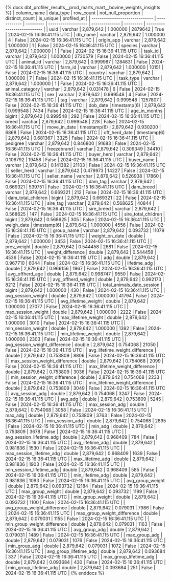 {% docs dbt_profiler_results__prod_marts_mart__bovine_weights_insights  %}
| column_name                    | data_type    | row_count | not_null_proportion | distinct_count | is_unique | profiled_at                 |
| ------------------------------ | ------------ | --------- | ------------------- | -------------- | --------- | --------------------------- |
| uuid                           | varchar      | 2,879,642 |            1.000000 |        2879642 |      True | 2024-02-15 16:36:41.115 UTC |
| db_name                        | varchar      | 2,879,642 |            1.000000 |              4 |     False | 2024-02-15 16:36:41.115 UTC |
| origin_app                     | varchar      | 2,879,642 |            1.000000 |              1 |     False | 2024-02-15 16:36:41.115 UTC |
| species                        | varchar      | 2,879,642 |            1.000000 |              1 |     False | 2024-02-15 16:36:41.115 UTC |
| task_id                        | varchar      | 2,879,642 |            1.000000 |        2730579 |     False | 2024-02-15 16:36:41.115 UTC |
| animal_id                      | varchar      | 2,879,642 |            0.999987 |        1284831 |     False | 2024-02-15 16:36:41.115 UTC |
| farm_id                        | varchar      | 2,879,642 |            1.000000 |          10151 |     False | 2024-02-15 16:36:41.115 UTC |
| country                        | varchar      | 2,879,642 |            1.000000 |              7 |     False | 2024-02-15 16:36:41.115 UTC |
| task_type                      | varchar      | 2,879,642 |            1.000000 |              1 |     False | 2024-02-15 16:36:41.115 UTC |
| animal_category                | varchar      | 2,879,642 |            0.031478 |              6 |     False | 2024-02-15 16:36:41.115 UTC |
| sex                            | varchar      | 2,879,642 |            0.999548 |              4 |     False | 2024-02-15 16:36:41.115 UTC |
| tag                            | varchar      | 2,879,642 |            0.999548 |        1257807 |     False | 2024-02-15 16:36:41.115 UTC |
| dob_date                       | timestamp(6) | 2,879,642 |            0.999548 |           7434 |     False | 2024-02-15 16:36:41.115 UTC |
| age_in_months                  | bigint       | 2,879,642 |            0.999548 |            292 |     False | 2024-02-15 16:36:41.115 UTC |
| breed                          | varchar      | 2,879,642 |            0.999548 |            228 |     False | 2024-02-15 16:36:41.115 UTC |
| move_in_date                   | timestamp(6) | 2,879,642 |            0.930200 |           6868 |     False | 2024-02-15 16:36:41.115 UTC |
| off_herd_date                  | timestamp(6) | 2,879,642 |            0.681367 |           3325 |     False | 2024-02-15 16:36:41.115 UTC |
| pedigree                       | varchar      | 2,879,642 |            0.846800 |          91683 |     False | 2024-02-15 16:36:41.115 UTC |
| freezebrand                    | varchar      | 2,879,642 |            0.309349 |          34410 |     False | 2024-02-15 16:36:41.115 UTC |
| buyer_herd                     | varchar      | 2,879,642 |            0.106792 |          19458 |     False | 2024-02-15 16:36:41.115 UTC |
| buyer_name                     | varchar      | 2,879,642 |            0.141382 |          21103 |     False | 2024-02-15 16:36:41.115 UTC |
| seller_herd                    | varchar      | 2,879,642 |            0.479973 |          14227 |     False | 2024-02-15 16:36:41.115 UTC |
| seller_name                    | varchar      | 2,879,642 |            0.526938 |          17860 |     False | 2024-02-15 16:36:41.115 UTC |
| dam_tag                        | varchar      | 2,879,642 |            0.669321 |         539751 |     False | 2024-02-15 16:36:41.115 UTC |
| dam_breed                      | varchar      | 2,879,642 |            0.669321 |            212 |     False | 2024-02-15 16:36:41.115 UTC |
| dam_total_children             | bigint       | 2,879,642 |            0.669321 |             22 |     False | 2024-02-15 16:36:41.115 UTC |
| sire_tag                       | varchar      | 2,879,642 |            0.568625 |          40844 |     False | 2024-02-15 16:36:41.115 UTC |
| sire_breed                     | varchar      | 2,879,642 |            0.568625 |            147 |     False | 2024-02-15 16:36:41.115 UTC |
| sire_total_children            | bigint       | 2,879,642 |            0.568625 |            305 |     False | 2024-02-15 16:36:41.115 UTC |
| weigh_date                     | timestamp(6) | 2,879,642 |            1.000000 |           4556 |     False | 2024-02-15 16:36:41.115 UTC |
| group_name                     | varchar      | 2,879,642 |            0.093732 |          11079 |     False | 2024-02-15 16:36:41.115 UTC |
| weight_on_date                 | double       | 2,879,642 |            1.000000 |           3453 |     False | 2024-02-15 16:36:41.115 UTC |
| prev_weight                    | double       | 2,879,642 |            0.544458 |           2681 |     False | 2024-02-15 16:36:41.115 UTC |
| weight_difference              | double       | 2,879,642 |            0.544458 |           4536 |     False | 2024-02-15 16:36:41.115 UTC |
| adg                            | double       | 2,879,642 |            0.967710 |           6044 |     False | 2024-02-15 16:36:41.115 UTC |
| lifetime_adg                   | double       | 2,879,642 |            0.966156 |           1967 |     False | 2024-02-15 16:36:41.115 UTC |
| avg_offherd_age                | double       | 2,879,642 |            0.998747 |           9550 |     False | 2024-02-15 16:36:41.115 UTC |
| avg_offherd_weight             | double       | 2,879,642 |            0.992173 |           8212 |     False | 2024-02-15 16:36:41.115 UTC |
| total_animals_date_session     | bigint       | 2,879,642 |            1.000000 |            430 |     False | 2024-02-15 16:36:41.115 UTC |
| avg_session_weight             | double       | 2,879,642 |            1.000000 |          41794 |     False | 2024-02-15 16:36:41.115 UTC |
| avg_lifetime_weight            | double       | 2,879,642 |            1.000000 |          27077 |     False | 2024-02-15 16:36:41.115 UTC |
| max_session_weight             | double       | 2,879,642 |            1.000000 |           2222 |     False | 2024-02-15 16:36:41.115 UTC |
| max_lifetime_weight            | double       | 2,879,642 |            1.000000 |           3010 |     False | 2024-02-15 16:36:41.115 UTC |
| min_session_weight             | double       | 2,879,642 |            1.000000 |           1392 |     False | 2024-02-15 16:36:41.115 UTC |
| min_lifetime_weight            | double       | 2,879,642 |            1.000000 |           2303 |     False | 2024-02-15 16:36:41.115 UTC |
| avg_session_weight_difference  | double       | 2,879,642 |            0.754068 |          21050 |     False | 2024-02-15 16:36:41.115 UTC |
| avg_lifetime_weight_difference | double       | 2,879,642 |            0.753809 |           8806 |     False | 2024-02-15 16:36:41.115 UTC |
| max_session_weight_difference  | double       | 2,879,642 |            0.754068 |           2099 |     False | 2024-02-15 16:36:41.115 UTC |
| max_lifetime_weight_difference | double       | 2,879,642 |            0.753809 |           3036 |     False | 2024-02-15 16:36:41.115 UTC |
| min_session_weight_difference  | double       | 2,879,642 |            0.754068 |           2233 |     False | 2024-02-15 16:36:41.115 UTC |
| min_lifetime_weight_difference | double       | 2,879,642 |            0.753809 |           3049 |     False | 2024-02-15 16:36:41.115 UTC |
| avg_session_adg                | double       | 2,879,642 |            0.754068 |           3247 |     False | 2024-02-15 16:36:41.115 UTC |
| avg_adg                        | double       | 2,879,642 |            0.753809 |           5245 |     False | 2024-02-15 16:36:41.115 UTC |
| max_session_adg                | double       | 2,879,642 |            0.754068 |           3058 |     False | 2024-02-15 16:36:41.115 UTC |
| max_adg                        | double       | 2,879,642 |            0.753809 |           3763 |     False | 2024-02-15 16:36:41.115 UTC |
| min_session_adg                | double       | 2,879,642 |            0.754068 |           2895 |     False | 2024-02-15 16:36:41.115 UTC |
| min_adg                        | double       | 2,879,642 |            0.753809 |           3678 |     False | 2024-02-15 16:36:41.115 UTC |
| avg_session_lifetime_adg       | double       | 2,879,642 |            0.968409 |            784 |     False | 2024-02-15 16:36:41.115 UTC |
| avg_lifetime_adg               | double       | 2,879,642 |            0.981836 |           1530 |     False | 2024-02-15 16:36:41.115 UTC |
| max_session_lifetime_adg       | double       | 2,879,642 |            0.968409 |           1639 |     False | 2024-02-15 16:36:41.115 UTC |
| max_lifetime_adg               | double       | 2,879,642 |            0.981836 |           1903 |     False | 2024-02-15 16:36:41.115 UTC |
| min_session_lifetime_adg       | double       | 2,879,642 |            0.968409 |            585 |     False | 2024-02-15 16:36:41.115 UTC |
| min_lifetime_adg               | double       | 2,879,642 |            0.981836 |           1093 |     False | 2024-02-15 16:36:41.115 UTC |
| avg_group_weight               | double       | 2,879,642 |            0.093732 |          12184 |     False | 2024-02-15 16:36:41.115 UTC |
| max_group_weight               | double       | 2,879,642 |            0.093732 |           1199 |     False | 2024-02-15 16:36:41.115 UTC |
| min_group_weight               | double       | 2,879,642 |            0.093732 |           1100 |     False | 2024-02-15 16:36:41.115 UTC |
| avg_group_weight_difference    | double       | 2,879,642 |            0.079031 |           7986 |     False | 2024-02-15 16:36:41.115 UTC |
| max_group_weight_difference    | double       | 2,879,642 |            0.079031 |           1155 |     False | 2024-02-15 16:36:41.115 UTC |
| min_group_weight_difference    | double       | 2,879,642 |            0.079031 |           1163 |     False | 2024-02-15 16:36:41.115 UTC |
| avg_group_adg                  | double       | 2,879,642 |            0.079031 |           1489 |     False | 2024-02-15 16:36:41.115 UTC |
| max_group_adg                  | double       | 2,879,642 |            0.079031 |           1076 |     False | 2024-02-15 16:36:41.115 UTC |
| min_group_adg                  | double       | 2,879,642 |            0.079031 |           1072 |     False | 2024-02-15 16:36:41.115 UTC |
| avg_group_lifetime_adg         | double       | 2,879,642 |            0.093684 |            337 |     False | 2024-02-15 16:36:41.115 UTC |
| max_group_lifetime_adg         | double       | 2,879,642 |            0.093684 |            430 |     False | 2024-02-15 16:36:41.115 UTC |
| min_group_lifetime_adg         | double       | 2,879,642 |            0.093684 |            251 |     False | 2024-02-15 16:36:41.115 UTC |
{% enddocs %}

